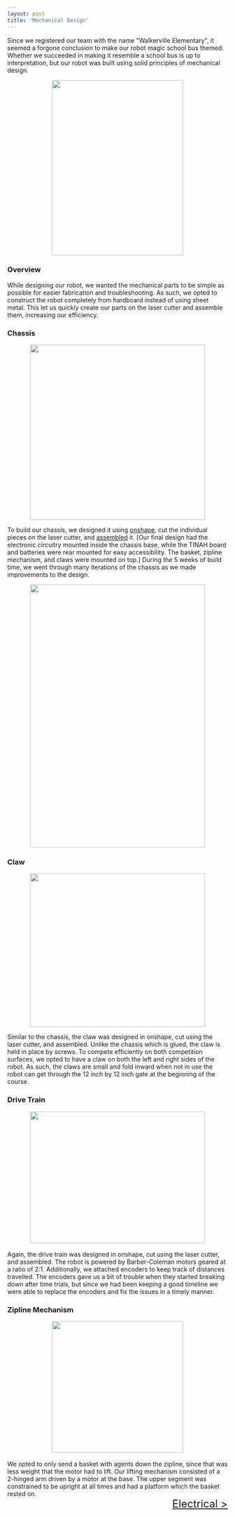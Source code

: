 ```yaml
---
layout: post
title: 'Mechanical Design'
---
```

Since we registered our team with the name "Walkerville Elementary", it seemed a forgone conclusion to make our robot magic school bus themed. Whether we succeeded in making it resemble a school bus is up to interpretation, but our robot was built using solid principles of mechanical design.

<center><img src="{{ site.url }}/assets/img/projects/mech/decorated.png" width = "300" height = "400" /></center>

### Overview

While designing our robot, we wanted the mechanical parts to be simple as possible for easier fabrication and troubleshooting. As such, we opted to construct the robot completely from hardboard instead of using sheet metal. This let us quickly create our parts on the laser cutter and assemble them, increasing our efficiency.

### Chassis

<center><img src="{{ site.url }}/assets/img/projects/mech/chassis-onshape.jpg" width="400" height="400" /></center>

To build our chassis, we designed it using [onshape](https://www.onshape.com/), cut the individual pieces on the laser cutter, and [assembled](https://www.youtube.com/watch?v=fzjaIU7a2kY) it. [Our final design had the electronic circuitry mounted inside the chassis base, while the TINAH board and batteries were rear mounted for easy accessibility. The basket, zipline mechanism, and claws were mounted on top.]
During the 5 weeks of build time, we went through many iterations of the chassis as we made improvements to the design.

<center><img src="{{ site.url }}/assets/img/projects/mech/chassis-progression.JPG" width="400" height="600" />  </center>

### Claw

<center><img src="{{ site.url }}/assets/img/projects/mech/claw-onshape.png" width="400" height="350" /></center>


Similar to the chassis, the claw was designed in onshape, cut using the laser cutter, and assembled. Unlike the chassis which is glued, the claw is held in place by screws. To compete efficiently on both competition surfaces, we opted to have a claw on both the left and right sides of the robot. As such, the claws are small and fold inward when not in use the robot can get through the 12 inch by 12 inch gate at the beginning of the course.


### Drive Train

<center><img src="{{ site.url }}/assets/img/projects/mech/drivetrain.jpg" width="400" height="300" /></center>

<br>
Again, the drive train was designed in onshape, cut using the laser cutter, and assembled. The robot is powered by Barber-Coleman motors geared at a ratio of 2:1. Additionally, we attached encoders to keep track of distances travelled. The encoders gave us a bit of trouble when they started breaking down after time trials, but since we had been keeping a good timeline we were able to replace the encoders and fix the issues in a timely manner.


### Zipline Mechanism

<center><img src="{{ site.url }}/assets/img/projects/mech/zipline.jpg" width="300" height="300" /></center>

<br>
We opted to only send a basket with agents down the zipline, since that was less weight that the motor had to lift. Our lifting mechanism consisted of a 2-hinged arm driven by a motor at the base. The upper segment was constrained to be upright at all times and had a platform which the basket rested on.  

<br>
<div style="text-align: right"><font size="+2"><a href="{{ site.url }}/electrical.html">Electrical ></a><font>


<!--{% include image.html url="http://tvtropes.org" image="projects/mech/clothes.jpg" %}-->
